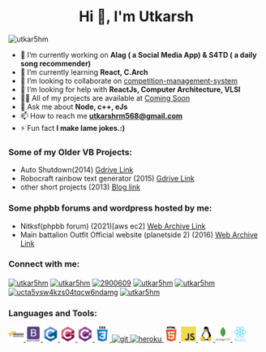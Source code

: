 <h1 align="center">Hi 👋, I'm Utkarsh</h1>
<p align="left"> <img src="https://komarev.com/ghpvc/?username=utkar5hm&label=Profile%20views&color=0e75b6&style=flat" alt="utkar5hm" /> </p>

- 🔭 I’m currently working on **Alag ( a Social Media App) & S4TD ( a daily song recommender)**
- 🌱 I’m currently learning **React, C.Arch**
- 👯 I’m looking to collaborate on [competition-management-system](https://github.com/Utkar5hM/competition-management-system)
- 🤝 I’m looking for help with **ReactJs, Computer Architecture, VLSI**
- 👨‍💻 All of my projects are available at [Coming Soon](https://www.youtube.com/watch?v=dQw4w9WgXcQ)
- 💬 Ask me about **Node, c++, eJs**
- 📫 How to reach me **utkarshrm568@gmail.com**
- ⚡ Fun fact **I make lame jokes.:)**

<h3 align="left">Some of my Older VB Projects:</h3>

- Auto Shutdown(2014) [Gdrive Link](https://drive.google.com/file/d/1wpp5mlwVV-_0G6WhV0msmuu2FlvDVfj6/view?usp=sharing)
- Robocraft rainbow text generator (2015) [Gdrive Link](https://drive.google.com/file/d/1Qmz57G0dqlj4p7zVTOEaiORc3ROyNqvk/view?usp=sharing)
- other short projects (2013) [Blog link](https://fseteam.blogspot.com/p/products.html)

<h3 align="left">Some phpbb forums and wordpress hosted by me:</h3>

- Nitksf(phpbb forum) (2021)[aws ec2] [Web Archive Link](https://web.archive.org/web/20210723061701/http://nitksf.tech/)
- Main battalion Outfit Official website (planetside 2) (2016) [Web Archive Link](https://web.archive.org/web/20180822185932/http://mainbattalion.com/gallery/)

<h3 align="left">Connect with me:</h3>
<p align="left">
<a href="https://twitter.com/utkar5hm" target="blank"><img align="center" src="https://raw.githubusercontent.com/rahuldkjain/github-profile-readme-generator/master/src/images/icons/Social/twitter.svg" alt="utkar5hm" height="30" width="30" /></a>
<a href="https://linkedin.com/in/utkar5hm" target="blank"><img align="center" src="https://raw.githubusercontent.com/rahuldkjain/github-profile-readme-generator/master/src/images/icons/Social/linked-in-alt.svg" alt="utkar5hm" height="30" width="30" /></a>
<a href="https://stackoverflow.com/users/2900609" target="blank"><img align="center" src="https://raw.githubusercontent.com/rahuldkjain/github-profile-readme-generator/master/src/images/icons/Social/stack-overflow.svg" alt="2900609" height="30" width="30" /></a>
<a href="https://fb.com/utkar5hm" target="blank"><img align="center" src="https://raw.githubusercontent.com/rahuldkjain/github-profile-readme-generator/master/src/images/icons/Social/facebook.svg" alt="utkar5hm" height="30" width="30" /></a>
<a href="https://instagram.com/utkar5hm" target="blank"><img align="center" src="https://raw.githubusercontent.com/rahuldkjain/github-profile-readme-generator/master/src/images/icons/Social/instagram.svg" alt="utkar5hm" height="30" width="30" /></a>
<a href="https://www.youtube.com/channel/UCTA5vSw4kZs04TqCw6nDAMg" target="blank"><img align="center" src="https://raw.githubusercontent.com/rahuldkjain/github-profile-readme-generator/master/src/images/icons/Social/youtube.svg" alt="ucta5vsw4kzs04tqcw6ndamg" height="30" width="30" /></a>
<a href="https://www.hackerrank.com/utkar5hm" target="blank"><img align="center" src="https://raw.githubusercontent.com/rahuldkjain/github-profile-readme-generator/master/src/images/icons/Social/hackerrank.svg" alt="utkar5hm" height="30" width="30" /></a>
</p>

<h3 align="left">Languages and Tools:</h3>
<p align="left"> <a href="https://aws.amazon.com" target="_blank"> <img src="https://raw.githubusercontent.com/devicons/devicon/master/icons/amazonwebservices/amazonwebservices-original-wordmark.svg" alt="aws" width="30" height="30"/> </a> <a href="https://getbootstrap.com" target="_blank"> <img src="https://raw.githubusercontent.com/devicons/devicon/master/icons/bootstrap/bootstrap-plain-wordmark.svg" alt="bootstrap" width="30" height="30"/> </a> <a href="https://www.cprogramming.com/" target="_blank"> <img src="https://raw.githubusercontent.com/devicons/devicon/master/icons/c/c-original.svg" alt="c" width="30" height="30"/> </a> <a href="https://www.w3schools.com/cpp/" target="_blank"> <img src="https://raw.githubusercontent.com/devicons/devicon/master/icons/cplusplus/cplusplus-original.svg" alt="cplusplus" width="30" height="30"/> </a> <a href="https://www.w3schools.com/cs/" target="_blank"> <img src="https://raw.githubusercontent.com/devicons/devicon/master/icons/csharp/csharp-original.svg" alt="csharp" width="30" height="30"/> </a> <a href="https://www.w3schools.com/css/" target="_blank"> <img src="https://raw.githubusercontent.com/devicons/devicon/master/icons/css3/css3-original-wordmark.svg" alt="css3" width="30" height="30"/> </a> <a href="https://git-scm.com/" target="_blank"> <img src="https://www.vectorlogo.zone/logos/git-scm/git-scm-icon.svg" alt="git" width="30" height="30"/> </a> <a href="https://heroku.com" target="_blank"> <img src="https://www.vectorlogo.zone/logos/heroku/heroku-icon.svg" alt="heroku" width="30" height="30"/> </a> <a href="https://www.w3.org/html/" target="_blank"> <img src="https://raw.githubusercontent.com/devicons/devicon/master/icons/html5/html5-original-wordmark.svg" alt="html5" width="30" height="30"/> </a> <a href="https://developer.mozilla.org/en-US/docs/Web/JavaScript" target="_blank"> <img src="https://raw.githubusercontent.com/devicons/devicon/master/icons/javascript/javascript-original.svg" alt="javascript" width="30" height="30"/> </a> <a href="https://www.linux.org/" target="_blank"> <img src="https://raw.githubusercontent.com/devicons/devicon/master/icons/linux/linux-original.svg" alt="linux" width="30" height="30"/> </a> <a href="https://www.mongodb.com/" target="_blank"> <img src="https://raw.githubusercontent.com/devicons/devicon/master/icons/mongodb/mongodb-original-wordmark.svg" alt="mongodb" width="30" height="30"/> </a> <a href="https://reactjs.org/" target="_blank"> <img src="https://raw.githubusercontent.com/devicons/devicon/master/icons/react/react-original-wordmark.svg" alt="react" width="30" height="30"/> </a> </p>
